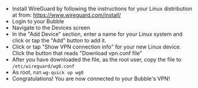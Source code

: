   * Install WireGuard by following the instructions for your Linux distribution at from: https://www.wireguard.com/install/
  * Login to your Bubble
  * Navigate to the Devices screen
  * In the "Add Device" section, enter a name for your Linux system and click or tap the "Add" button to add it.
  * Click or tap "Show VPN connection info" for your new Linux device. Click the button that reads "Download vpn.conf file"
  * After you have downloaded the file, as the root user, copy the file to `/etc/wireguard/wg0.conf`
  * As root, run `wg-quick up wg0`
  * Congratulations! You are now connected to your Bubble's VPN!
